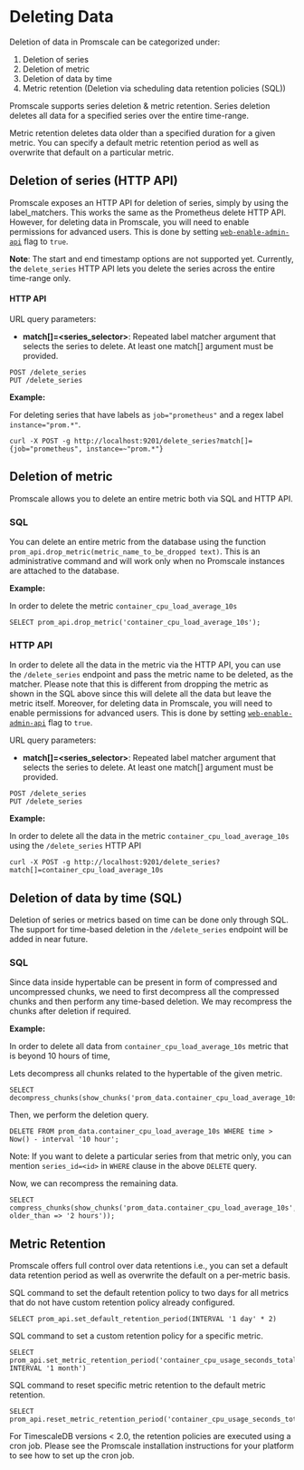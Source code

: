 # Deleting Data

Deletion of data in Promscale can be categorized under:

1. Deletion of series
2. Deletion of metric
3. Deletion of data by time
4. Metric retention (Deletion via scheduling data retention policies (SQL))

Promscale supports series deletion & metric retention. Series deletion deletes all data for a specified series over the
entire time-range.

Metric retention deletes data older than a specified duration for a given metric. You can specify a default metric
retention period as well as overwrite that default on a particular metric.

## Deletion of series (HTTP API)

Promscale exposes an HTTP API for deletion of series, simply by using the label_matchers. This works the same as the Prometheus delete HTTP API.
However, for deleting data in Promscale, you will need to enable permissions for advanced users. This is done by setting
[`web-enable-admin-api`](https://github.com/timescale/promscale/blob/master/docs/cli.md#general-flags) flag to `true`.

**Note**: The start and end timestamp options are not supported yet. Currently, the `delete_series` HTTP API lets you
delete the series across the entire time-range only.

#### HTTP API

URL query parameters:

* **match[]=<series_selector>**: Repeated label matcher argument that selects the series to delete. At least one match[] argument must be provided.

```
POST /delete_series
PUT /delete_series
```

**Example:**

For deleting series that have labels as `job="prometheus"` and a regex label `instance="prom.*"`.

```shell
curl -X POST -g http://localhost:9201/delete_series?match[]={job="prometheus", instance=~"prom.*"}
```

## Deletion of metric

Promscale allows you to delete an entire metric both via SQL and HTTP API.

### SQL

You can delete an entire metric from the database using the function `prom_api.drop_metric(metric_name_to_be_dropped text)`.
This is an administrative command and will work only when no Promscale instances are attached to the database.

**Example:**

In order to delete the metric `container_cpu_load_average_10s`

```postgresql
SELECT prom_api.drop_metric('container_cpu_load_average_10s');
```

### HTTP API

In order to delete all the data in the metric via the HTTP API, you can use the `/delete_series` endpoint and pass the metric name to 
be deleted, as the matcher. Please note that this is different from dropping the metric as shown in the SQL above since 
this will delete all the data but leave the metric itself. Moreover, for deleting data in Promscale,
you will need to enable permissions for advanced users. This is done by setting
[`web-enable-admin-api`](https://github.com/timescale/promscale/blob/master/docs/cli.md#general-flags) flag to `true`.

URL query parameters:

* **match[]=<series_selector>**: Repeated label matcher argument that selects the series to delete. At least one match[] argument must be provided.

```
POST /delete_series
PUT /delete_series
```

**Example:**

In order to delete all the data in the metric `container_cpu_load_average_10s` using the `/delete_series` HTTP API

```shell
curl -X POST -g http://localhost:9201/delete_series?match[]=container_cpu_load_average_10s
```

## Deletion of data by time (SQL)

Deletion of series or metrics based on time can be done only through SQL. The support for time-based deletion in the
`/delete_series` endpoint will be added in near future.

### SQL

Since data inside hypertable can be present in form of compressed and uncompressed chunks, we need to first decompress
all the compressed chunks and then perform any time-based deletion. We may recompress the chunks after deletion if required.

**Example:**

In order to delete all data from `container_cpu_load_average_10s` metric that is beyond 10 hours of time,

Lets decompress all chunks related to the hypertable of the given metric.

```postgresql
SELECT decompress_chunks(show_chunks('prom_data.container_cpu_load_average_10s'));
```

Then, we perform the deletion query.

```postgresql
DELETE FROM prom_data.container_cpu_load_average_10s WHERE time > Now() - interval '10 hour';
```

Note: If you want to delete a particular series from that metric only, you can mention `series_id=<id>` in `WHERE`
clause in the above `DELETE` query.

Now, we can recompress the remaining data.

```postgresql
SELECT compress_chunks(show_chunks('prom_data.container_cpu_load_average_10s', older_than => '2 hours'));
```

## Metric Retention

Promscale offers full control over data retentions i.e., you can set a default data retention period as well as overwrite the default on a per-metric basis.

SQL command to set the default retention policy to two days for all metrics that do not have custom retention policy already configured.

```
SELECT prom_api.set_default_retention_period(INTERVAL '1 day' * 2)
```

SQL command to set a custom retention policy for a specific metric.

```
SELECT prom_api.set_metric_retention_period('container_cpu_usage_seconds_total', INTERVAL '1 month')
```

SQL command to reset specific metric retention to the default metric retention.

```
SELECT prom_api.reset_metric_retention_period('container_cpu_usage_seconds_total')
```

For TimescaleDB versions < 2.0, the retention policies are executed using a cron job. Please see the Promscale
installation instructions for your platform to see how to set up the cron job.
